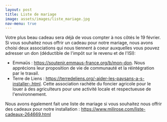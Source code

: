 ```yaml
---
layout: post
title: Liste de mariage
image: assets/images/liste_mariage.jpg
nav-menu: true
---
```


Votre plus beau cadeau sera déjà de vous compter à nos côtés le 19 février. Si vous souhaitez nous offrir un cadeau pour notre mariage, nous avons choisi deux associations qui nous tiennent à coeur auxquelles vous pouvez adresser un don (déductible de l'impôt sur le revenu et de l'ISI):
- Emmaüs : https://soutenir.emmaus-france.org/b/mon-don. Nous apprécions leur proposition de vie de communauté et la réintégration par le travail.
- Terre de Liens : https://terredeliens.org/-aider-les-paysans-a-s-installer-.html. Cette association rachète du foncier agricole pour le louer à des agriculteurs pour une activité locale et respectueuse de l'environnement.

Nous avons également fait une liste de mariage si vous souhaitez nous offrir des cadeaux pour notre installation : https://www.milirose.com/liste-cadeaux-264669.html
